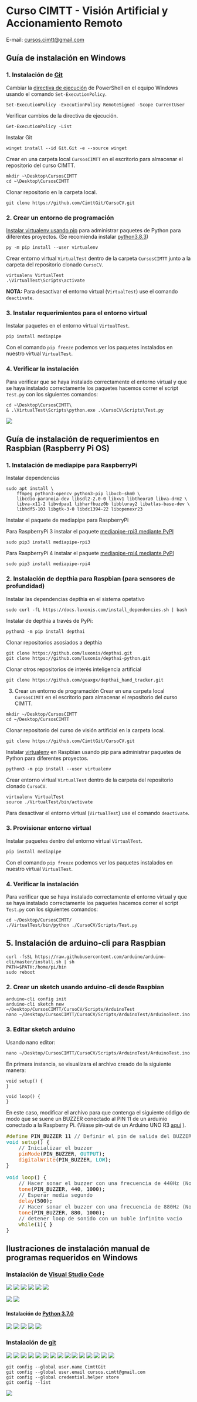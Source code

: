 # Curso CIMTT - Visión Artificial y Accionamiento Remoto

E-mail: cursos.cimtt@gmail.com

## Guía de instalación en Windows

### 1. Instalación de [Git](https://git-scm.com/)

 Cambiar la [directiva de ejecución](https://docs.microsoft.com/es-es/powershell/module/microsoft.powershell.core/about/about_execution_policies) de PowerShell en el equipo Windows usando el comando `Set-ExecutionPolicy`.

```
Set-ExecutionPolicy -ExecutionPolicy RemoteSigned -Scope CurrentUser
```

Verificar cambios de la directiva de ejecución.

```
Get-ExecutionPolicy -List
```

Instalar Git
```
winget install --id Git.Git -e --source winget
```

Crear en una carpeta local `CursosCIMTT` en el escritorio para almacenar el repositorio del curso CIMTT.

```
mkdir ~\Desktop\CursosCIMTT
cd ~\Desktop\CursosCIMTT
```

Clonar repositorio en la carpeta local.

```
git clone https://github.com/CimttGit/CursoCV.git
```

### 2. Crear un entorno de programación

[Instalar virtualenv usando pip](https://packaging.python.org/en/latest/guides/installing-using-pip-and-virtual-environments/) para administrar paquetes de Python para diferentes proyectos. (Se recomienda instalar [python3.8.3](https://www.python.org/downloads/release/python-383/))

```
py -m pip install --user virtualenv
```

Crear entorno virtual `VirtualTest` dentro de la carpeta `CursosCIMTT` junto a la carpeta del repositorio clonado `CursoCV`. 

```
virtualenv VirtualTest
.\VirtualTest\Scripts\activate
```

**NOTA:** Para desactivar el entorno virtual (`VirtualTest`) use el comando `deactivate`.

### 3. Instalar requerimientos para el entorno virtual

Instalar paquetes en el entorno virtual `VirtualTest`.

```
pip install mediapipe
```

Con el comando `pip freeze` podemos ver los paquetes instalados en nuestro virtual `VirtualTest`.

### 4. Verificar la instalación

Para verificar que se haya instalado correctamente el entorno virtual y que se haya instalado correctamente los paquetes hacemos correr el script `Test.py` con los siguientes comandos:

```
cd ~\Desktop\CursosCIMTT\
& .\VirtualTest\Scripts\python.exe .\CursoCV\Scripts\Test.py
```
![](https://i.imgur.com/VDtsdU2.gif)

## Guía de instalación de requerimientos en Raspbian (Raspberry Pi OS)

### 1. Instalación de mediapipe para RaspberryPi

Instalar dependencias
```
sudo apt install \
    ffmpeg python3-opencv python3-pip libxcb-shm0 \
    libcdio-paranoia-dev libsdl2-2.0-0 libxv1 libtheora0 libva-drm2 \
    libva-x11-2 libvdpau1 libharfbuzz0b libbluray2 libatlas-base-dev \
    libhdf5-103 libgtk-3-0 libdc1394-22 libopenexr23
```
Instalar el paquete de mediapipe para RaspberryPi

Para RaspberryPi 3 instalar el paquete [mediapipe-rpi3 mediante PyPI](https://pypi.org/project/mediapipe-rpi4/)

```
sudo pip3 install mediapipe-rpi3
```

Para RaspberryPi 4 instalar el paquete [mediapipe-rpi4 mediante PyPI](https://pypi.org/project/mediapipe-rpi4/)

```
sudo pip3 install mediapipe-rpi4
```

### 2. Instalación de depthia para Raspbian (para sensores de profundidad)
Instalar las dependencias depthia en el sistema opetativo

```
sudo curl -fL https://docs.luxonis.com/install_dependencies.sh | bash
```

Instalar de depthia a través de PyPi:

```
python3 -m pip install depthai
```

Clonar repositorios asosiados a depthia

```
git clone https://github.com/luxonis/depthai.git
git clone https://github.com/luxonis/depthai-python.git
```

Clonar otros repositorios de interés inteligencia artificial

```
git clone https://github.com/geaxgx/depthai_hand_tracker.git
```

3. Crear un entorno de programación
Crear en una carpeta local `CursosCIMTT` en el escritorio para almacenar el repositorio del curso CIMTT.

```
mkdir ~/Desktop/CursosCIMTT
cd ~/Desktop/CursosCIMTT
```

Clonar repositorio del curso de visión artificial en la carpeta local.

```
git clone https://github.com/CimttGit/CursoCV.git
```


Instalar [virtualenv](https://packaging.python.org/en/latest/guides/installing-using-pip-and-virtual-environments/) en Raspbian usando pip para administrar paquetes de Python para diferentes proyectos.

```
python3 -m pip install --user virtualenv
```

Crear entorno virtual `VirtualTest` dentro de la carpeta del repositorio clonado `CursoCV`. 

```
virtualenv VirtualTest
source ./VirtualTest/bin/activate
```

Para desactivar el entorno virtual (`VirtualTest`) use el comando `deactivate`.

### 3. Provisionar entorno virtual

Instalar paquetes dentro del entorno virtual `VirtualTest`.

```
pip install mediapipe
```

Con el comando `pip freeze` podemos ver los paquetes instalados en nuestro virtual `VirtualTest`.

### 4. Verificar la instalación

Para verificar que se haya instalado correctamente el entorno virtual y que se haya instalado correctamente los paquetes hacemos correr el script `Test.py` con los siguientes comandos:

```
cd ~/Desktop/CursosCIMTT/
./VirtualTest/bin/python ./CursoCV/Scripts/Test.py
```

## 5. Instalación de arduino-cli para Raspbian

```
curl -fsSL https://raw.githubusercontent.com/arduino/arduino-cli/master/install.sh | sh
PATH=$PATH:/home/pi/bin
sudo reboot
```

### 2. Crear un sketch usando arduino-cli desde Raspbian

```
arduino-cli config init
arduino-cli sketch new ~/Desktop/CursosCIMTT/CursoCV/Scripts/ArduinoTest
nano ~/Desktop/CursosCIMTT/CursoCV/Scripts/ArduinoTest/ArduinoTest.ino
```

### 3. Editar sketch arduino

Usando nano editor:
```
nano ~/Desktop/CursosCIMTT/CursoCV/Scripts/ArduinoTest/ArduinoTest.ino
```

En primera instancia, se visualizara el archivo creado de la siguiente manera:

```
void setup() {
}

void loop() {
}
```

En este caso, modificar el archivo para que contenga el siguiente código de modo que se suene un BUZZER conectado al PIN 11 de un arduinio conectado a la Raspberry Pi. (Véase pin-out de un Arduino UNO R3 [aquí](https://elosciloscopio.com/wp-content/uploads/2021/03/Tutorial-de-Arduino-Uno-Pinout.png) ).

<pre>
<font color="#5e6d03">#define</font> <font color="#000000">PIN_BUZZER</font> <font color="#000000">11</font> <font color="#434f54">&#47;&#47; Definir el pin de salida del BUZZER</font>
<font color="#00979c">void</font> <font color="#5e6d03">setup</font><font color="#000000">(</font><font color="#000000">)</font> <font color="#000000">{</font>
 &nbsp;&nbsp;&nbsp;<font color="#434f54">&#47;&#47; Inicializar el buzzer</font>
 &nbsp;&nbsp;&nbsp;<font color="#d35400">pinMode</font><font color="#000000">(</font><font color="#000000">PIN_BUZZER</font><font color="#434f54">,</font> <font color="#00979c">OUTPUT</font><font color="#000000">)</font><font color="#000000">;</font>
 &nbsp;&nbsp;&nbsp;<font color="#d35400">digitalWrite</font><font color="#000000">(</font><font color="#000000">PIN_BUZZER</font><font color="#434f54">,</font> <font color="#00979c">LOW</font><font color="#000000">)</font><font color="#000000">;</font>
<font color="#000000">}</font>

<font color="#00979c">void</font> <font color="#5e6d03">loop</font><font color="#000000">(</font><font color="#000000">)</font> <font color="#000000">{</font>
 &nbsp;&nbsp;&nbsp;<font color="#434f54">&#47;&#47; Hacer sonar el buzzer con una frecuencia de 440Hz (Nota A4) y duración de 1 segundo (1000 milisegundos)</font>
 &nbsp;&nbsp;&nbsp;<font color="#d35400">tone</font><font color="#000000">(</font><font color="#000000">PIN_BUZZER</font><font color="#434f54">,</font> <font color="#000000">440</font><font color="#434f54">,</font> <font color="#000000">1000</font><font color="#000000">)</font><font color="#000000">;</font>
 &nbsp;&nbsp;&nbsp;<font color="#434f54">&#47;&#47; Esperar media segundo</font>
 &nbsp;&nbsp;&nbsp;<font color="#d35400">delay</font><font color="#000000">(</font><font color="#000000">500</font><font color="#000000">)</font><font color="#000000">;</font> &nbsp;&nbsp;&nbsp;&nbsp;
 &nbsp;&nbsp;&nbsp;<font color="#434f54">&#47;&#47; Hacer sonar el buzzer con una frecuencia de 880Hz (Nota B4) y duración de 1 segundo</font>
 &nbsp;&nbsp;&nbsp;<font color="#d35400">tone</font><font color="#000000">(</font><font color="#000000">PIN_BUZZER</font><font color="#434f54">,</font> <font color="#000000">880</font><font color="#434f54">,</font> <font color="#000000">1000</font><font color="#000000">)</font><font color="#000000">;</font>
 &nbsp;&nbsp;&nbsp;<font color="#434f54">&#47;&#47; detener loop de sonido con un buble infinito vacío</font>
 &nbsp;&nbsp;&nbsp;<font color="#5e6d03">while</font><font color="#000000">(</font><font color="#000000">1</font><font color="#000000">)</font><font color="#000000">{</font> <font color="#000000">}</font>
<font color="#000000">}</font>
</pre>

## Ilustraciones de instalación manual de programas requeridos en Windows
### Instalación de [Visual Studio Code](https://code.visualstudio.com/docs/?dv=win)
![](https://i.imgur.com/5tfa7up.png)
![](https://i.imgur.com/0Nqe6mK.png)
![](https://i.imgur.com/gbNHnJL.png)
![](https://i.imgur.com/8r1sDFY.png)
![](https://i.imgur.com/T7t1Ht1.png)
![](https://i.imgur.com/qviXMLc.png)

![](https://i.imgur.com/lEygfaJ.png)
![](https://i.imgur.com/UNsMgHQ.png)

#### Instalación de [Python 3.7.0](https://www.python.org/downloads/release/python-370/)
![](https://i.imgur.com/uXoiysa.png)
![](https://i.imgur.com/1vPWl7H.png)
![](https://i.imgur.com/qbUFs15.png)
![](https://i.imgur.com/GKTVXrr.png)
![](https://i.imgur.com/UtamXxG.png)

### Instalación de [git](https://git-scm.com/download/win)
![](https://i.imgur.com/PRnouTE.png)
![](https://i.imgur.com/Ulm0K9I.png)
![](https://i.imgur.com/kqXFfrO.png)
![](https://i.imgur.com/LFDnSXQ.png)
![](https://i.imgur.com/xayzdCs.png)
![](https://i.imgur.com/SdBiSyj.png)
![](https://i.imgur.com/O82BH1T.png)
![](https://i.imgur.com/W4UDwMz.png)
![](https://i.imgur.com/MNj1KFq.png)
![](https://i.imgur.com/xbMeeMM.png)
![](https://i.imgur.com/7wiEv2o.png)
![](https://i.imgur.com/BA1QQUA.png)
![](https://i.imgur.com/OwtjZCV.png)
![](https://i.imgur.com/lRJCFIX.png)
![](https://i.imgur.com/YJizwQl.png)
```
git config --global user.name CimttGit
git config --global user.email cursos.cimtt@gmail.com
git config --global credential.helper store
git config --list
```
![](https://i.imgur.com/sR7fT1E.png)
